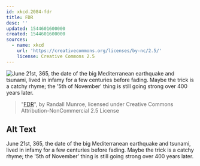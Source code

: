 ```yaml
---
id: xkcd.2084-fdr
title: FDR
desc: ''
updated: 1544601600000
created: 1544601600000
sources:
  - name: xkcd
    url: 'https://creativecommons.org/licenses/by-nc/2.5/'
    license: Creative Commons 2.5
---
```

![June 21st, 365, the date of the big Mediterranean earthquake and tsunami, lived in infamy for a few centuries before fading. Maybe the trick is a catchy rhyme; the '5th of November' thing is still going strong over 400 years later.](https://imgs.xkcd.com/comics/fdr.png)
> "[FDR](https://xkcd.com/2084/)", by Randall Munroe, licensed under Creative Commons Attribution-NonCommercial 2.5 License

## Alt Text
June 21st, 365, the date of the big Mediterranean earthquake and tsunami, lived in infamy for a few centuries before fading. Maybe the trick is a catchy rhyme; the '5th of November' thing is still going strong over 400 years later.
